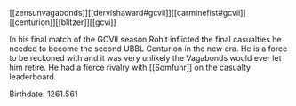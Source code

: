 [[zensunvagabonds]][[dervishaward#gcvii]][[carminefist#gcvii]][[centurion]][[blitzer]][[gcvi]]

In his final match of the GCVII season Rohit inflicted the final casualties he needed to become the second UBBL Centurion in the new era. He is a force to be reckoned with and it was very unlikely the Vagabonds would ever let him retire. He had a fierce rivalry with [[Somfuhr]] on the casualty leaderboard.

Birthdate: 1261.561